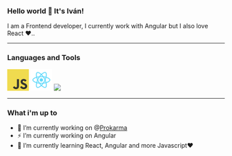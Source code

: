 ### Hello world 👋 It's Iván!

I am a Frontend developer, I currently work with Angular but I also love React ♥..

---
### Languages and Tools
<img src="https://raw.githubusercontent.com/github/explore/80688e429a7d4ef2fca1e82350fe8e3517d3494d/topics/javascript/javascript.png" width="50" height="50"/>
<img src="https://raw.githubusercontent.com/github/explore/80688e429a7d4ef2fca1e82350fe8e3517d3494d/topics/react/react.png" width="50" height="50"/>
<img src="https://raw.githubusercontent.com/github/explore/80688e429a7d4ef2fca1e82350fe8e3517d3494d/topics/typescript/typescript.png width="50" height="50"/>

---
### What i'm up to
- 🔭 I’m currently working on @[Prokarma](https://pkglobal.com.ar/)
- ⚡ I’m currently working on Angular
- 🌱 I’m currently learning React, Angular and more Javascript♥
